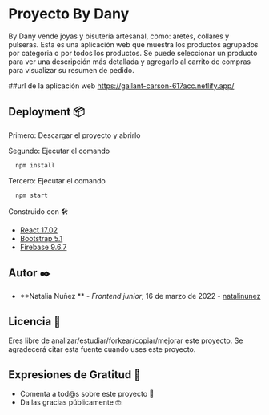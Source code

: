 # Proyecto By Dany
By Dany vende joyas y bisutería artesanal, como: aretes, collares y pulseras. Esta es una aplicación web que muestra los productos agrupados por categoria o por todos los productos. Se puede seleccionar un producto para ver una descripción más detallada y agregarlo al carrito de compras para visualizar su resumen de pedido.

##url de la aplicación web
https://gallant-carson-617acc.netlify.app/


## Deployment 📦

Primero: Descargar el proyecto y abrirlo

Segundo: Ejecutar el comando
```bash
  npm install
```

Tercero: Ejecutar el comando
```bash
  npm start
```

Construido con 🛠️
* [React 17.02]()
* [Bootstrap 5.1]()
* [Firebase 9.6.7]()

## Autor ✒️

* **Natalia Nuñez ** - *Frontend junior*, 16 de marzo de 2022 - [natalinunez](https://github.com/natalinunez)

## Licencia 📄

Eres libre de analizar/estudiar/forkear/copiar/mejorar este proyecto. Se agradecerá citar esta fuente cuando uses este proyecto.

## Expresiones de Gratitud 🎁

* Comenta a tod@s sobre este proyecto 📢
* Da las gracias públicamente 🤓.